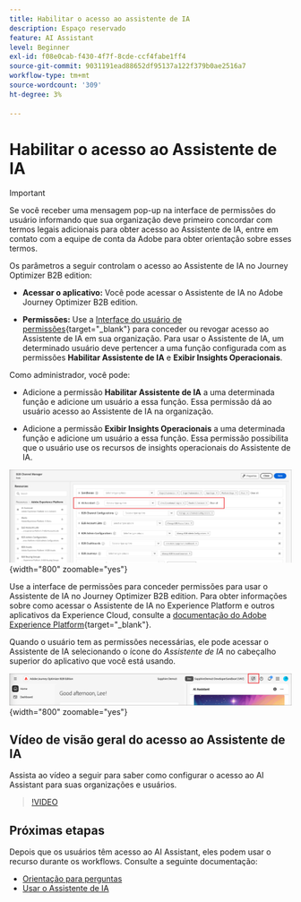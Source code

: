 ```yaml
---
title: Habilitar o acesso ao assistente de IA
description: Espaço reservado
feature: AI Assistant
level: Beginner
exl-id: f08e0cab-f430-4f7f-8cde-ccf4fabe1ff4
source-git-commit: 9031191ead88652df95137a122f379b0ae2516a7
workflow-type: tm+mt
source-wordcount: '309'
ht-degree: 3%

---
```


# Habilitar o acesso ao Assistente de IA

>[!IMPORTANT]
>
>Se você receber uma mensagem pop-up na interface de permissões do usuário informando que sua organização deve primeiro concordar com termos legais adicionais para obter acesso ao Assistente de IA, entre em contato com a equipe de conta da Adobe para obter orientação sobre esses termos.

Os parâmetros a seguir controlam o acesso ao Assistente de IA no Journey Optimizer B2B edition:

* **Acessar o aplicativo:** Você pode acessar o Assistente de IA no Adobe Journey Optimizer B2B edition.

* **Permissões:** Use a [Interface do usuário de permissões](https://experienceleague.adobe.com/en/docs/experience-platform/access-control/abac/permissions-ui/permissions){target="_blank"} para conceder ou revogar acesso ao Assistente de IA em sua organização. Para usar o Assistente de IA, um determinado usuário deve pertencer a uma função configurada com as permissões **Habilitar Assistente de IA** e **Exibir Insights Operacionais**.

Como administrador, você pode:

* Adicione a permissão **Habilitar Assistente de IA** a uma determinada função e adicione um usuário a essa função. Essa permissão dá ao usuário acesso ao Assistente de IA na organização.

* Adicione a permissão **Exibir Insights Operacionais** a uma determinada função e adicione um usuário a essa função. Essa permissão possibilita que o usuário use os recursos de insights operacionais do Assistente de IA.

![Atribuir permissões do Assistente de IA](./assets/ai-assistant-permissions.png){width="800" zoomable="yes"}

Use a interface de permissões para conceder permissões para usar o Assistente de IA no Journey Optimizer B2B edition. Para obter informações sobre como acessar o Assistente de IA no Experience Platform e outros aplicativos da Experience Cloud, consulte a [documentação do Adobe Experience Platform](https://experienceleague.adobe.com/en/docs/experience-platform/ai-assistant/access){target="_blank"}.

Quando o usuário tem as permissões necessárias, ele pode acessar o Assistente de IA selecionando o ícone do _Assistente de IA_ no cabeçalho superior do aplicativo que você está usando.

![Ícone do Assistente de IA no cabeçalho do aplicativo](./assets/ai-assistant-icon-header.png){width="800" zoomable="yes"}

## Vídeo de visão geral do acesso ao Assistente de IA

Assista ao vídeo a seguir para saber como configurar o acesso ao AI Assistant para suas organizações e usuários.

>[!VIDEO](https://video.tv.adobe.com/v/3436470/?learn=on)

## Próximas etapas

Depois que os usuários têm acesso ao AI Assistant, eles podem usar o recurso durante os workflows. Consulte a seguinte documentação:

* [Orientação para perguntas](./question-guidance.md)
* [Usar o Assistente de IA](./use-ai-assistant.md)
